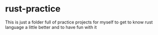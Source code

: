 # rust-practice
This is just a folder full of practice projects for myself to get to know rust language a little better and to have fun with it
